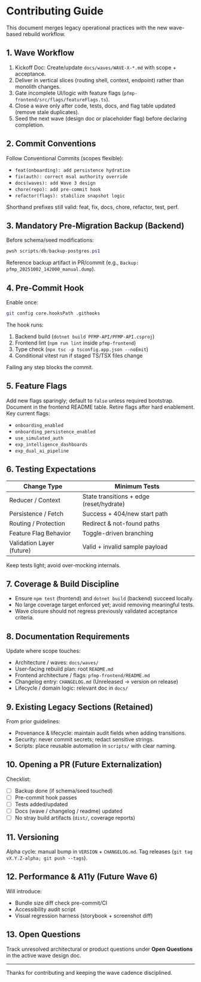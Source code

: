 # Contributing Guide

This document merges legacy operational practices with the new wave-based rebuild workflow.

## 1. Wave Workflow
1. Kickoff Doc: Create/update `docs/waves/WAVE-X-*.md` with scope + acceptance.
2. Deliver in vertical slices (routing shell, context, endpoint) rather than monolith changes.
3. Gate incomplete UI/logic with feature flags (`pfmp-frontend/src/flags/featureFlags.ts`).
4. Close a wave only after code, tests, docs, and flag table updated (remove stale duplicates).
5. Seed the next wave (design doc or placeholder flag) before declaring completion.

## 2. Commit Conventions
Follow Conventional Commits (scopes flexible):
- `feat(onboarding): add persistence hydration`
- `fix(auth): correct msal authority override`
- `docs(waves): add Wave 3 design`
- `chore(repo): add pre-commit hook`
- `refactor(flags): stabilize snapshot logic`

Shorthand prefixes still valid: feat, fix, docs, chore, refactor, test, perf.

## 3. Mandatory Pre-Migration Backup (Backend)
Before schema/seed modifications:
```powershell
pwsh scripts/db/backup-postgres.ps1
```
Reference backup artifact in PR/commit (e.g., `Backup: pfmp_20251002_142000_manual.dump`).

## 4. Pre-Commit Hook
Enable once:
```bash
git config core.hooksPath .githooks
```
The hook runs:
1. Backend build (`dotnet build PFMP-API/PFMP-API.csproj`)
2. Frontend lint (`npm run lint` inside `pfmp-frontend`)
3. Type check (`npx tsc -p tsconfig.app.json --noEmit`)
4. Conditional vitest run if staged TS/TSX files change

Failing any step blocks the commit.

## 5. Feature Flags
Add new flags sparingly; default to `false` unless required bootstrap. Document in the frontend README table. Retire flags after hard enablement.
Key current flags:
- `onboarding_enabled`
- `onboarding_persistence_enabled`
- `use_simulated_auth`
- `exp_intelligence_dashboards`
- `exp_dual_ai_pipeline`

## 6. Testing Expectations
| Change Type | Minimum Tests |
|-------------|---------------|
| Reducer / Context | State transitions + edge (reset/hydrate) |
| Persistence / Fetch | Success + 404/new start path |
| Routing / Protection | Redirect & not-found paths |
| Feature Flag Behavior | Toggle-driven branching |
| Validation Layer (future) | Valid + invalid sample payload |

Keep tests light; avoid over-mocking internals.

## 7. Coverage & Build Discipline
- Ensure `npm test` (frontend) and `dotnet build` (backend) succeed locally.
- No large coverage target enforced yet; avoid removing meaningful tests.
- Wave closure should not regress previously validated acceptance criteria.

## 8. Documentation Requirements
Update where scope touches:
- Architecture / waves: `docs/waves/`
- User-facing rebuild plan: root `README.md`
- Frontend architecture / flags: `pfmp-frontend/README.md`
- Changelog entry: `CHANGELOG.md` (Unreleased → version on release)
- Lifecycle / domain logic: relevant doc in `docs/`

## 9. Existing Legacy Sections (Retained)
From prior guidelines:
- Provenance & lifecycle: maintain audit fields when adding transitions.
- Security: never commit secrets; redact sensitive strings.
- Scripts: place reusable automation in `scripts/` with clear naming.

## 10. Opening a PR (Future Externalization)
Checklist:
- [ ] Backup done (if schema/seed touched)
- [ ] Pre-commit hook passes
- [ ] Tests added/updated
- [ ] Docs (wave / changelog / readme) updated
- [ ] No stray build artifacts (`dist/`, coverage reports)

## 11. Versioning
Alpha cycle: manual bump in `VERSION` + `CHANGELOG.md`. Tag releases (`git tag vX.Y.Z-alpha; git push --tags`).

## 12. Performance & A11y (Future Wave 6)
Will introduce:
- Bundle size diff check pre-commit/CI
- Accessibility audit script
- Visual regression harness (storybook + screenshot diff)

## 13. Open Questions
Track unresolved architectural or product questions under **Open Questions** in the active wave design doc.

---
Thanks for contributing and keeping the wave cadence disciplined.
